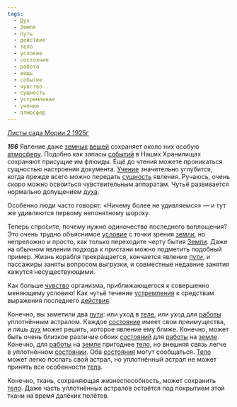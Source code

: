 ```yaml
---
tags:
  - Дух
  - Земля
  - путь
  - действие
  - тело
  - условие
  - состояние
  - работа
  - вещь
  - событие
  - чувство
  - сущность
  - устремление
  - учение
  - атмосфер
---
```


[Листы сада Мории 2 1925г](https://127.0.0.1:4002/agni/1925)

___166___
Явление даже [земных](../../../tags/#Земля) [вещей](../../../tags/#вещь) сохраняет около них особую [атмосферу](../../../tags/#атмосфер). Подобно как запасы [событий](../../../tags/#событие) в Наших Хранилищах сохраняют присущие им флюиды. Ещё до чтения можете проникаться сущностью настроения документа. [Учение](../../../tags/#учение) значительно углубится, когда прежде всего можно передать [сущность](../../../tags/#сущность) явления. Ручаюсь, очень скоро можно освоиться чувствительным аппаратам. Чутьё развивается нормально допущением [духа](../../../tags/#Дух).   

Особенно люди часто говорят: «Ничему более не удивляемся» — и тут же удивляются первому непонятному шороху.   

Теперь спро́сите, почему нужно одиночество последнего воплощения? Это очень трудно объяснимое [условие](../../../tags/#условие) с точки зрения [земли](../../../tags/#Земля), но непреложно и просто, как только переходите черту бытия [Земли](../../../tags/#Земля). Даже на обычном явлении подхода к пристани можно подметить подобный пример. Жизнь корабля прекращается, кончается явление [пути](../../../tags/#путь), и пассажиры заняты вопросом выгрузки, и совместные недавние занятия кажутся несуществующими.   

Как больше [чувство](../../../tags/#чувство) организма, приближающегося к совершенно меняющему условию! Как чутьё течение [устремления](../../../tags/#устремление) к средствам выражения последнего [действия](../../../tags/#действие).   

Конечно, вы заметили два [пути](../../../tags/#путь): или уход в [теле](../../../tags/#[тело](../../../tags/#тело)), или уход для [работы](../../../tags/#работа) уплотнённым астралом. Каждое [состояние](../../../tags/#состояние) имеет свои преимущества, и лишь [дух](../../../tags/#Дух) может решить, которое явление ему ближе. Конечно, может быть очень близкое различие обоих [состояний](../../../tags/#состояние) для [работы](../../../tags/#работа) на [земле](../../../tags/#Земля). Конечно, для [работы](../../../tags/#работа) на [земле](../../../tags/#Земля) пригоднее [тело](../../../tags/#тело), но внешняя связь легче в уплотнённом [состоянии](../../../tags/#состояние). Оба [состояния](../../../tags/#состояние) могут сообщаться. [Тело](../../../tags/#тело) может легко послать свой астрал, но уплотнённый астрал не может принять все особенности [тела](../../../tags/#тело).    

Конечно, ткань, сохраняющая жизнеспособность, может сохранить [тело](../../../tags/#тело). Даже часть уплотнённых астралов остаётся под покрытием этой ткани на время далёких полётов.   


